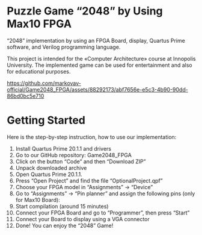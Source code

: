 # Puzzle Game “2048” by Using Max10 FPGA

“2048” implementation by using an FPGA Board, display, Quartus Prime software, and Verilog programming language. 

This project is intended for the «Computer Architecture» course at Innopolis University. The implemented game can be used for entertainment and also for educational purposes.


https://github.com/markovav-official/Game2048_FPGA/assets/88292173/abf7656e-e5c3-4b90-90dd-86bd0bc5e710


# Getting Started
Here is the step-by-step instruction, how to use our implementation:
1. Install Quartus Prime 20.1.1 and drivers
2. Go to our GitHub repository: Game2048_FPGA
3. Click on the button “Code” and then “Download ZIP”
4. Unpack downloaded archive
5. Open Quartus Prime 20.1.1.
6. Press “Open Project” and find the file “OptionalProject.qpf”
7. Choose your FPGA model in “Assignments” → “Device”
8. Go to “Assignments” → “Pin planner” and assign the following pins (only for Max10 Board):
9. Start compilation (around 15 minutes)
10. Connect your FPGA Board and go to “Programmer”, then press “Start”
11. Connect your Board to display using a VGA connector
12. Done! You can enjoy the “2048” Game!

